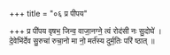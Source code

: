 +++
title = "०६ प्र पीपय"

+++
प्र पी॑पय वृषभ॒ जिन्व॒ वाजा॒नग्ने॒ त्वं रोद॑सी नः सु॒दोघे॑ ।  
दे॒वेभि॑र्देव सु॒रुचा॑ रुचा॒नो मा नो॒ मर्त॑स्य दुर्म॒तिः परि॑ ष्ठात् ॥